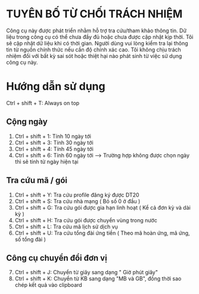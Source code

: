 # TUYÊN BỐ TỪ CHỐI TRÁCH NHIỆM
Công cụ này được phát triển nhằm hỗ trợ tra cứu/tham khảo thông tin. Dữ liệu trong công cụ có thể chưa đầy đủ hoặc chưa được cập nhật kịp thời. Tôi sẽ cập nhật dữ liệu khi có thời gian. Người dùng vui lòng kiểm tra lại thông tin từ nguồn chính thức nếu cần độ chính xác cao. Tôi không chịu trách nhiệm đối với bất kỳ sai sót hoặc thiệt hại nào phát sinh từ việc sử dụng công cụ này.
# Hướng dẫn sử dụng
Ctrl + shift + T: Always on top
## Cộng ngày
1. Ctrl + shift + 1: Tính 10 ngày tới
2. Ctrl + shift + 3: Tính 30 ngày tới
3. Ctrl + shift + 4: Tính 45 ngày tới
4. Ctrl + shift + 6: Tính 60 ngày tới
--> Trường hợp không được chọn ngày thì sẽ tính từ ngày hiện tại
## Tra cứu mã / gói
1. Ctrl + shift + Y: Tra cứu profile đăng ký được DT20
2. Ctrl + shift + S: Tra cứu nhà mạng ( Bỏ số 0 ở đầu )
3. Ctrl + shift + G: Tra cứu gói được gia hạn linh hoạt ( Kể cả đơn kỳ và dài kỳ )
4. Ctrl + shift + H: Tra cứu gói được chuyển vùng trong nước
5. Ctrl + shift + L: Tra cứu mã lịch sử dịch vụ
6. Ctrl + shift + U: Tra cứu tổng đài ứng tiền ( Theo mã hoàn ứng, mã ứng, số tổng đài )

## Công cụ chuyển đổi đơn vị
7. Ctrl + shift + J: Chuyển từ giây sang dạng " Giờ phút giây"
8. Ctrl + shift + K: Chuyển từ KB sang dạng "MB và GB", đồng thời sao chép kết quả vào clipboard
